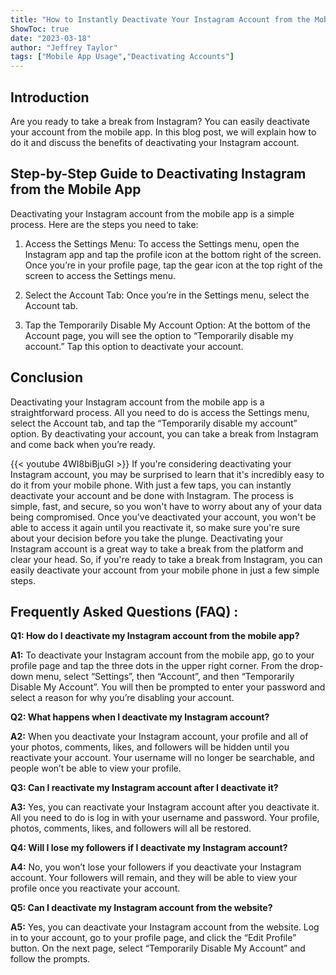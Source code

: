```yaml
---
title: "How to Instantly Deactivate Your Instagram Account from the Mobile App - You Won't Believe What Happens Next!"
ShowToc: true 
date: "2023-03-18"
author: "Jeffrey Taylor" 
tags: ["Mobile App Usage","Deactivating Accounts"]
---
```

## Introduction 
Are you ready to take a break from Instagram? You can easily deactivate your account from the mobile app. In this blog post, we will explain how to do it and discuss the benefits of deactivating your Instagram account. 

## Step-by-Step Guide to Deactivating Instagram from the Mobile App
Deactivating your Instagram account from the mobile app is a simple process. Here are the steps you need to take:

1. Access the Settings Menu: To access the Settings menu, open the Instagram app and tap the profile icon at the bottom right of the screen. Once you’re in your profile page, tap the gear icon at the top right of the screen to access the Settings menu.

2. Select the Account Tab: Once you’re in the Settings menu, select the Account tab.

3. Tap the Temporarily Disable My Account Option: At the bottom of the Account page, you will see the option to “Temporarily disable my account.” Tap this option to deactivate your account.

## Conclusion
Deactivating your Instagram account from the mobile app is a straightforward process. All you need to do is access the Settings menu, select the Account tab, and tap the “Temporarily disable my account” option. By deactivating your account, you can take a break from Instagram and come back when you’re ready.

{{< youtube 4WI8biBjuGI >}} 
If you're considering deactivating your Instagram account, you may be surprised to learn that it's incredibly easy to do it from your mobile phone. With just a few taps, you can instantly deactivate your account and be done with Instagram. The process is simple, fast, and secure, so you won't have to worry about any of your data being compromised. Once you've deactivated your account, you won't be able to access it again until you reactivate it, so make sure you're sure about your decision before you take the plunge. Deactivating your Instagram account is a great way to take a break from the platform and clear your head. So, if you're ready to take a break from Instagram, you can easily deactivate your account from your mobile phone in just a few simple steps.

## Frequently Asked Questions (FAQ) :
**Q1: How do I deactivate my Instagram account from the mobile app?**

**A1:** To deactivate your Instagram account from the mobile app, go to your profile page and tap the three dots in the upper right corner. From the drop-down menu, select “Settings”, then “Account”, and then “Temporarily Disable My Account”. You will then be prompted to enter your password and select a reason for why you’re disabling your account.

**Q2: What happens when I deactivate my Instagram account?**

**A2:** When you deactivate your Instagram account, your profile and all of your photos, comments, likes, and followers will be hidden until you reactivate your account. Your username will no longer be searchable, and people won’t be able to view your profile.

**Q3: Can I reactivate my Instagram account after I deactivate it?**

**A3:** Yes, you can reactivate your Instagram account after you deactivate it. All you need to do is log in with your username and password. Your profile, photos, comments, likes, and followers will all be restored.

**Q4: Will I lose my followers if I deactivate my Instagram account?**

**A4:** No, you won’t lose your followers if you deactivate your Instagram account. Your followers will remain, and they will be able to view your profile once you reactivate your account.

**Q5: Can I deactivate my Instagram account from the website?**

**A5:** Yes, you can deactivate your Instagram account from the website. Log in to your account, go to your profile page, and click the “Edit Profile” button. On the next page, select “Temporarily Disable My Account” and follow the prompts.



